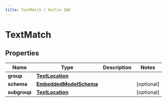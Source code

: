```yaml
---
title: TextMatch | Kotlin SDK
---
```




# TextMatch

## Properties
Name | Type | Description | Notes
------------ | ------------- | ------------- | -------------
**group** | [**TextLocation**](TextLocation) |  | 
**schema** | [**EmbeddedModelSchema**](EmbeddedModelSchema) |  |  [optional]
**subgroup** | [**TextLocation**](TextLocation) |  |  [optional]




